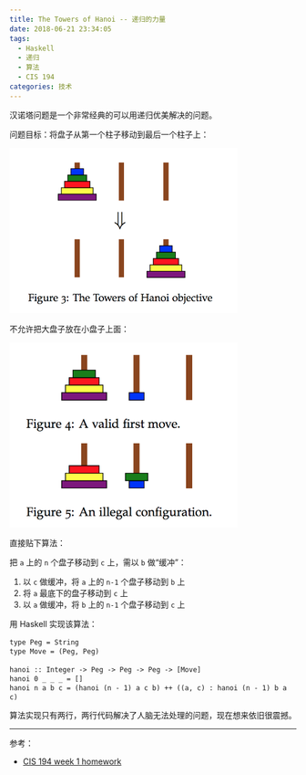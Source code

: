 ```yaml
---
title: The Towers of Hanoi -- 递归的力量
date: 2018-06-21 23:34:05
tags:
  - Haskell
  - 递归
  - 算法
  - CIS 194
categories: 技术
---
```


汉诺塔问题是一个非常经典的可以用递归优美解决的问题。

问题目标：将盘子从第一个柱子移动到最后一个柱子上：

<img src="/images/hanoi-objective.png" alt="汉诺塔问题的目标" style="width: 400px;"/>

<!-- more -->

不允许把大盘子放在小盘子上面：

<img src="/images/hanoi-rule.png" alt="汉诺塔问题的目标" style="width: 400px;"/>

直接贴下算法：

把 `a` 上的 `n` 个盘子移动到 `c` 上，需以 `b` 做“缓冲”：

1. 以 `c` 做缓冲，将 `a` 上的 `n-1` 个盘子移动到 `b` 上
2. 将 `a` 最底下的盘子移动到 `c` 上
3. 以 `a` 做缓冲，将 `b` 上的 `n-1` 个盘子移动到 `c` 上

用 Haskell 实现该算法：

```Hakell
type Peg = String
type Move = (Peg, Peg)

hanoi :: Integer -> Peg -> Peg -> Peg -> [Move]
hanoi 0 _ _ _ = []
hanoi n a b c = (hanoi (n - 1) a c b) ++ ((a, c) : hanoi (n - 1) b a c)
```

算法实现只有两行，两行代码解决了人脑无法处理的问题，现在想来依旧很震撼。

---

参考：

* [CIS 194 week 1 homework](http://www.seas.upenn.edu/~cis194/spring15/hw/01-intro.pdf)